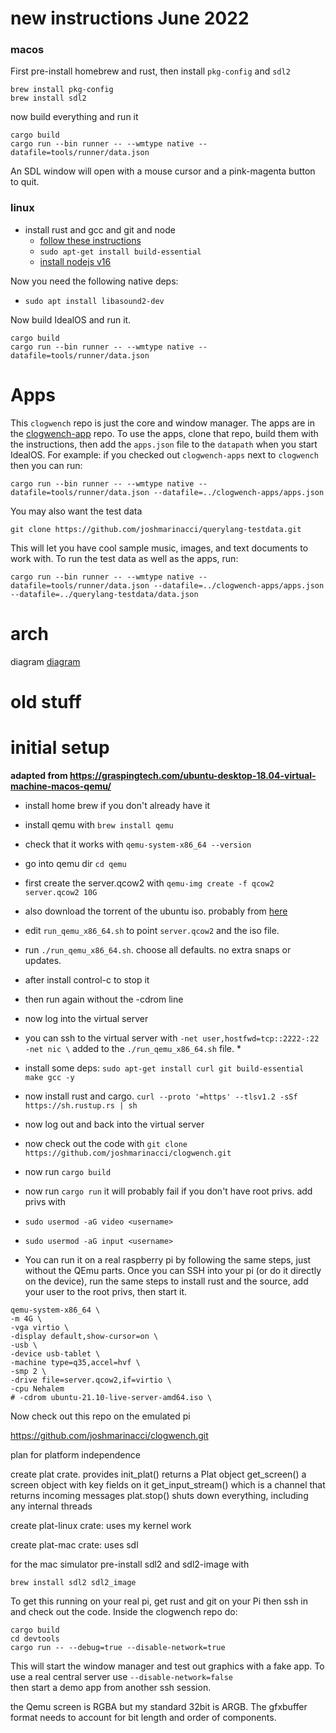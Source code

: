 

# new instructions June 2022


### macos

First pre-install homebrew and rust, then install `pkg-config` and `sdl2`

```shell
brew install pkg-config
brew install sdl2
```

now build everything and run it
```shell
cargo build
cargo run --bin runner -- --wmtype native --datafile=tools/runner/data.json
```

An SDL window will open with a mouse cursor and a pink-magenta button to quit.

### linux

* install rust and gcc and git and node
  * [follow these instructions](https://www.rust-lang.org/tools/install)
  * `sudo apt-get install build-essential`
  * [install nodejs v16](https://github.com/nodesource/distributions/blob/master/README.md) 


Now you need the following native deps:
* `sudo apt install libasound2-dev`

Now build IdealOS and run it.
```shell
cargo build
cargo run --bin runner -- --wmtype native --datafile=tools/runner/data.json
```


# Apps

This `clogwench` repo is just the core and window manager. The apps are in 
the [clogwench-app](https://github.com/joshmarinacci/clogwench-apps) repo. To use the apps, clone
that repo, build them with the instructions, then add the `apps.json` file to the `datapath` when
you start IdealOS. For example: if  you checked out `clogwench-apps` next to `clogwench` then you
can run:

```shell
cargo run --bin runner -- --wmtype native --datafile=tools/runner/data.json --datafile=../clogwench-apps/apps.json
```

You may also want the test data

```shell
git clone https://github.com/joshmarinacci/querylang-testdata.git
```

This will let you have cool sample music, images, and text documents to work with. To run the test data
as well as the apps, run:

```shell
cargo run --bin runner -- --wmtype native --datafile=tools/runner/data.json --datafile=../clogwench-apps/apps.json --datafile=../querylang-testdata/data.json
```




# arch

diagram [diagram](./tools/docs/diagram.md)



# old stuff
# initial setup

__adapted from https://graspingtech.com/ubuntu-desktop-18.04-virtual-machine-macos-qemu/__

* install home brew if you don't already have it
* install qemu with `brew install qemu`
* check that it works with `qemu-system-x86_64 --version`
* go into qemu dir `cd qemu`
* first create the server.qcow2 with `qemu-img create -f qcow2 server.qcow2 10G`
* also download the torrent of the ubuntu iso. probably from [here](https://ubuntu.com/download/server)
* edit `run_qemu_x86_64.sh` to point `server.qcow2` and the iso file.
* run `./run_qemu_x86_64.sh`. choose all defaults. no extra snaps or updates.
* after install control-c to stop it
* then run again without the -cdrom line
* now log into the virtual server
* you can ssh to the virtual server with  `-net user,hostfwd=tcp::2222-:22 -net nic \` added to the `./run_qemu_x86_64.sh` file.
   *    
* install some deps: `sudo apt-get install curl git build-essential make gcc -y`
* now install rust and cargo. `curl --proto '=https' --tlsv1.2 -sSf https://sh.rustup.rs | sh`
* now log out and back into the virtual server
* now check out the code with `git clone https://github.com/joshmarinacci/clogwench.git`
* now run `cargo build`
* now run `cargo run` it will probably fail if you don't have root privs. add privs with
* `sudo usermod -aG video <username>`
* `sudo usermod -aG input <username>`


* You can run it on a real raspberry pi by following the same steps, just without the QEmu parts. Once you can SSH into your pi (or do it directly on the device), run the same steps to install rust and the source, add your user to the root privs, then start it.

```
qemu-system-x86_64 \
-m 4G \
-vga virtio \
-display default,show-cursor=on \
-usb \
-device usb-tablet \
-machine type=q35,accel=hvf \
-smp 2 \
-drive file=server.qcow2,if=virtio \
-cpu Nehalem
# -cdrom ubuntu-21.10-live-server-amd64.iso \
```






Now check out this repo on the emulated pi

https://github.com/joshmarinacci/clogwench.git



plan for platform independence

create plat crate. provides
  init_plat() returns a Plat object
  get_screen() a screen object with key fields on it
  get_input_stream() which is a channel that returns incoming messages
  plat.stop() shuts down everything, including any internal threads

create plat-linux crate: uses my kernel work

create plat-mac crate: uses sdl

for the mac simulator pre-install  sdl2 and sdl2-image with

`brew install sdl2 sdl2_image`



To get this running on your real pi, get rust and git on your Pi then
ssh in and check out the code. Inside the clogwench repo do:

``` shell
cargo build
cd devtools
cargo run -- --debug=true --disable-network=true
```

This will start the window manager and test out graphics with a fake app.  To use a real central
server use `--disable-network=false`  
then start a demo app from another ssh session.




the Qemu screen is RGBA  but my standard 32bit is ARGB.
The gfxbuffer format needs to account for bit length and order of components.

